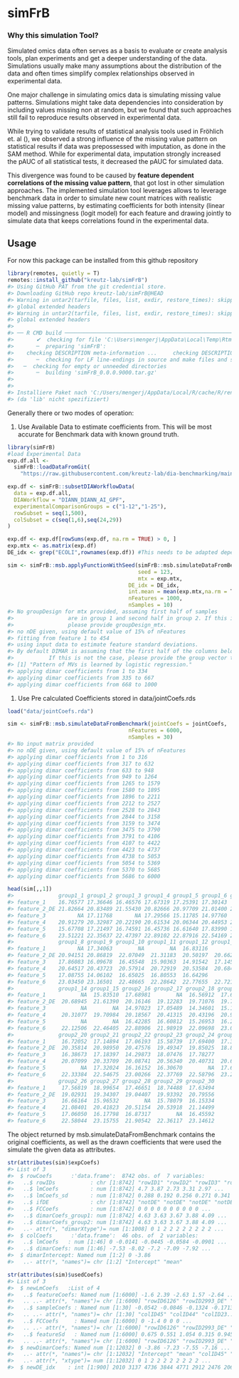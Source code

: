 
<!-- README.md is generated from README.Rmd. Please edit that file -->

# simFrB

### Why this simulation Tool?

Simulated omics data often serves as a basis to evaluate or create
analysis tools, plan experiments and get a deeper understanding of the
data. Simulations usually make many assumptions about the distribution
of the data and often times simplify complex relationships observed in
experimental data.

One major challenge in simulating omics data is simulating missing value
patterns. Simulations might take data dependencies into consideration by
including values missing non at random, but we found that such
approaches still fail to reproduce results observed in experimental
data.

While trying to validate results of statistical analysis tools used in
Fröhlich et. al (), we observed a strong influence of the missing value
pattern on statistical results if data was prepossessed with imputation,
as done in the SAM method. While for experimental data, imputation
strongly increased the pAUC of all statistical tests, it decreased the
pAUC for simulated data.

This divergence was found to be caused by **feature dependent
correlations of the missing value pattern**, that got lost in other
simulation approaches. The implemented simulation tool leverages allows
to leverage benchmark data in order to simulate new count matrices with
realistic missing value patterns, by estimating coefficients for both
intensity (linear model) and missingness (logit model) for each feature
and drawing jointly to simulate data that keeps correlations found in
the experimental data.

## Usage

For now this package can be installed from this github repository

``` r
library(remotes, quietly = T)
remotes::install_github("kreutz-lab/simFrB")
#> Using GitHub PAT from the git credential store.
#> Downloading GitHub repo kreutz-lab/simFrB@HEAD
#> Warning in untar2(tarfile, files, list, exdir, restore_times): skipping pax
#> global extended headers
#> Warning in untar2(tarfile, files, list, exdir, restore_times): skipping pax
#> global extended headers
#> 
#> ── R CMD build ─────────────────────────────────────────────────────────────────
#>       ✔  checking for file 'C:\Users\mengerj\AppData\Local\Temp\RtmpicraMd\remotes9ec842a83188\kreutz-lab-simFrB-0f221f9/DESCRIPTION'
#>       ─  preparing 'simFrB':
#>    checking DESCRIPTION meta-information ...     checking DESCRIPTION meta-information ...   ✔  checking DESCRIPTION meta-information
#>       ─  checking for LF line-endings in source and make files and shell scripts
#>   ─  checking for empty or unneeded directories
#>       ─  building 'simFrB_0.0.0.9000.tar.gz'
#>      
#> 
#> Installiere Paket nach 'C:/Users/mengerj/AppData/Local/R/cache/R/renv/library/simFrB-61fc1892/R-4.3/x86_64-w64-mingw32'
#> (da 'lib' nicht spezifiziert)
```

Generally there or two modes of operation:

1.  Use Available Data to estimate coefficients from. This will be most
    accurate for Benchmark data with known ground truth.

``` r
library(simFrB)
#load Experimental Data
exp.df.all <-
  simFrB::loadDataFromGit(
    "https://raw.githubusercontent.com/kreutz-lab/dia-benchmarking/main/data/diaWorkflowResults_allDilutions.rds")

exp.df <- simFrB::subsetDIAWorkflowData(
  data = exp.df.all,
  DIAWorkflow = "DIANN_DIANN_AI_GPF",
  experimentalComparisonGroups = c("1-12","1-25"),
  rowSubset = seq(1,500),
  colSubset = c(seq(1,6),seq(24,29))
)

exp.df <- exp.df[rowSums(exp.df, na.rm = TRUE) > 0, ]
exp.mtx <- as.matrix(exp.df)
DE_idx <- grep("ECOLI",rownames(exp.df)) #This needs to be adapted depending on how you know which feature is differentially expressed

sim <- simFrB::msb.applyFunctionWithSeed(simFrB::msb.simulateDataFromBenchmark,
                                         seed = 123,
                                         mtx = exp.mtx,
                                      DE_idx = DE_idx,
                                      int.mean = mean(exp.mtx,na.rm = T),
                                      nFeatures = 1000,
                                      nSamples = 10)
#> No groupDesign for mtx provided, assuming first half of samples
#>                 are in group 1 and second half in group 2. If this is not the case
#>                 please provide groupDesign_mtx.
#> no nDE given, using default value of 15% of nFeatures
#> fitting from feature 1 to 454
#> using input data to estimate feature standard deviations.
#> By default DIMAR is assuming that the first half of the columns belong to group 1 and the second half to group 2.
#>           If this is not the case, please provide the group vector to the dimarConstructDesignMatrix function.
#> [1] "Pattern of MVs is learned by logistic regression."
#> applying dimar coefficients from 1 to 334
#> applying dimar coefficients from 335 to 667
#> applying dimar coefficients from 668 to 1000
```

1.  Use Pre calculated Coefficients stored in data/jointCoefs.rds

``` r
load("data/jointCoefs.rda")

sim <- simFrB::msb.simulateDataFromBenchmark(jointCoefs = jointCoefs,
                                      nFeatures = 6000,
                                      nSamples = 30)
#> No input matrix provided
#> no nDE given, using default value of 15% of nFeatures
#> applying dimar coefficients from 1 to 316
#> applying dimar coefficients from 317 to 632
#> applying dimar coefficients from 633 to 948
#> applying dimar coefficients from 949 to 1264
#> applying dimar coefficients from 1265 to 1579
#> applying dimar coefficients from 1580 to 1895
#> applying dimar coefficients from 1896 to 2211
#> applying dimar coefficients from 2212 to 2527
#> applying dimar coefficients from 2528 to 2843
#> applying dimar coefficients from 2844 to 3158
#> applying dimar coefficients from 3159 to 3474
#> applying dimar coefficients from 3475 to 3790
#> applying dimar coefficients from 3791 to 4106
#> applying dimar coefficients from 4107 to 4422
#> applying dimar coefficients from 4423 to 4737
#> applying dimar coefficients from 4738 to 5053
#> applying dimar coefficients from 5054 to 5369
#> applying dimar coefficients from 5370 to 5685
#> applying dimar coefficients from 5686 to 6000
```

``` r
head(sim[,,1])
#>              group1_1 group1_2 group1_3 group1_4 group1_5 group1_6 group1_7
#> feature_1    16.76577 17.36646 16.46576 17.67319 17.25391 17.30143       NA
#> feature_2_DE 21.82664 20.83489 21.55430 20.82666 20.97709 21.01400 21.40457
#> feature_3          NA 17.11768       NA 17.29566 15.11785 14.97760       NA
#> feature_4    20.91279 20.32987 20.22190 20.61534 20.06344 20.44953 20.76403
#> feature_5    15.67708 17.21497 16.74591 16.45736 16.61640 17.83990 17.89042
#> feature_6    23.51221 22.35637 22.47397 22.89102 22.87916 22.54169 23.20558
#>              group1_8 group1_9 group1_10 group1_11 group1_12 group1_13
#> feature_1          NA 17.34063        NA        NA  16.83116        NA
#> feature_2_DE 20.94151 20.86819  22.07049  21.31183  20.50197  20.66283
#> feature_3    17.86083 16.09678  16.45548  15.90363  14.91542  17.14560
#> feature_4    20.64517 20.43723  20.57914  20.72919  20.53584  20.68455
#> feature_5    17.08755 14.06102  16.65025  16.80553  16.64296        NA
#> feature_6    23.03450 23.16501  22.48665  22.28642  22.77655  22.72155
#>              group1_14 group1_15 group2_16 group2_17 group2_18 group2_19
#> feature_1           NA  15.83510  17.68981        NA  16.56912  17.68557
#> feature_2_DE  20.68945  21.61390  20.16146  19.12283  19.71076  19.78356
#> feature_3           NA        NA  14.97023  17.05489  14.34601  15.10124
#> feature_4     20.31077  19.70984  20.18567  20.41315  20.43196  20.95875
#> feature_5           NA        NA  16.42285  16.60812  15.26953  16.21896
#> feature_6     22.12506  22.46405  22.88906  21.98919  22.09698  23.06340
#>              group2_20 group2_21 group2_22 group2_23 group2_24 group2_25
#> feature_1     16.72052  17.14894  17.06193  15.58739  17.69400  17.35400
#> feature_2_DE  20.35814  20.98950  20.47576  19.49347  19.85025  18.87193
#> feature_3     16.38673  17.18397  14.29873  18.07476  17.78277        NA
#> feature_4     20.07099  20.33709  20.08741  20.56340  20.40731  20.68915
#> feature_5           NA  17.32024  16.16152  16.30670        NA  17.61262
#> feature_6     22.33384  22.54675  23.00266  22.37769  22.58796  23.24252
#>              group2_26 group2_27 group2_28 group2_29 group2_30
#> feature_1     17.56819  18.99654  17.46651  18.74488  17.63494
#> feature_2_DE  19.02931  19.34307  19.04407  19.93392  20.79556
#> feature_3     16.66164  15.96532        NA  15.78079  16.15334
#> feature_4     21.08401  20.41823  20.51154  20.53918  21.14499
#> feature_5     17.06050  16.17798  16.87317        NA  16.45592
#> feature_6     22.58044  23.15755  21.90542  22.36117  23.14612
```

The object returned by msb.simulateDataFromBenchmark contains the
original coefficients, as well as the drawn coefficients that were used
the simulate the given data as attributes.

``` r
str(attributes(sim)$expCoefs)
#> List of 3
#>  $ rowCoefs      :'data.frame':  8742 obs. of  7 variables:
#>   ..$ rowIDs           : chr [1:8742] "rowID1" "rowID2" "rowID3" "rowID4" ...
#>   ..$ lmCoefs          : num [1:8742] 4.7 3.87 2.73 3.31 2.97 ...
#>   ..$ lmCoefs_sd       : num [1:8742] 0.288 0.192 0.256 0.271 0.341 ...
#>   ..$ ifDE             : chr [1:8742] "notDE" "notDE" "notDE" "notDE" ...
#>   ..$ FCCoefs          : num [1:8742] 0 0 0 0 0 0 0 0 0 0 ...
#>   ..$ dimarCoefs_group1: num [1:8742] 4.63 3.63 3.67 3.88 4.09 ...
#>   ..$ dimarCoefs_group2: num [1:8742] 4.63 3.63 3.67 3.88 4.09 ...
#>   ..- attr(*, "dimarXtype")= num [1:1008] 0 1 2 2 2 2 2 2 2 2 ...
#>  $ colCoefs      :'data.frame':  46 obs. of  2 variables:
#>   ..$ lmCoefs   : num [1:46] 0 -0.0141 -0.0445 -0.0584 -0.0901 ...
#>   ..$ dimarCoefs: num [1:46] -7.53 -8.02 -7.2 -7.09 -7.92 ...
#>  $ dimarIntercept: Named num [1:2] 0 -3.86
#>   ..- attr(*, "names")= chr [1:2] "Intercept" "mean"
```

``` r
str(attributes(sim)$usedCoefs)
#> List of 3
#>  $ newLmCoefs   :List of 4
#>   ..$ featureCoefs: Named num [1:6000] -1.6 2.39 -2.63 1.57 -2.64 ...
#>   .. ..- attr(*, "names")= chr [1:6000] "rowID6126" "rowID2993_DE" "rowID727" "rowID134" ...
#>   ..$ sampleCoefs : Named num [1:30] -0.0542 -0.0846 -0.1324 -0.1713 -0.0602 ...
#>   .. ..- attr(*, "names")= chr [1:30] "colID45" "colID44" "colID23...3" "colID38...4" ...
#>   ..$ FCCoefs     : Named num [1:6000] 0 -1.4 0 0 0 ...
#>   .. ..- attr(*, "names")= chr [1:6000] "rowID6126" "rowID2993_DE" "rowID727" "rowID134" ...
#>   ..$ featureSd   : Named num [1:6000] 0.675 0.551 1.054 0.315 0.945 ...
#>   .. ..- attr(*, "names")= chr [1:6000] "rowID6126" "rowID2993_DE" "rowID727" "rowID134" ...
#>  $ newDimarCoefs: Named num [1:12032] 0 -3.86 -7.23 -7.55 -7.16 ...
#>   ..- attr(*, "names")= chr [1:12032] "Intercept" "mean" "colID45" "colID44" ...
#>   ..- attr(*, "xtype")= num [1:12032] 0 1 2 2 2 2 2 2 2 2 ...
#>  $ newDE_idx    : int [1:900] 2010 3137 4736 3844 4771 2912 2476 2063 1115 2094 ...
```
